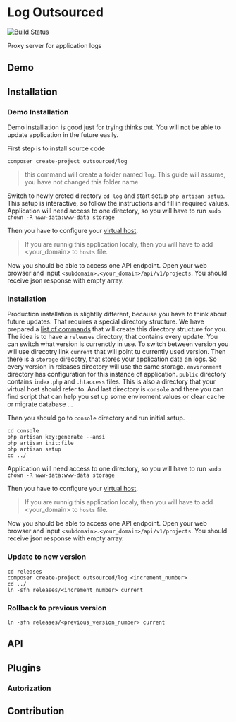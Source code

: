 # Log Outsourced

[![Build Status](https://travis-ci.com/pipan/log-outsourced-api.svg?branch=master)](https://travis-ci.com/pipan/log-outsourced-api)

Proxy server for application logs

## Demo

## Installation

### Demo Installation

Demo installlation is good just for trying thinks out. You will not be able to update application in the future easily.

First step is to install source code

`composer create-project outsourced/log`

> this command will create a folder named `log`. This guide will assume, you have not changed this folder name

Switch to newly creted directory `cd log` and start setup `php artisan setup`. This setup is interactive, so follow the instructions and fill in required values. Application will need access to one directory, so you will have to run `sudo chown -R www-data:www-data storage`

Then you have to configure your [virtual host](docs/VIRTUAL_HOST.md).

> If you are runnig this application localy, then you will have to add <your_domain> to `hosts` file.

Now you should be able to access one API endpoint. Open your web browser and input `<subdomain>.<your_domain>/api/v1/projects`. You should receive json response with empty array.

### Installation

Production installation is slightlly different, because you have to think about future updates. That requires a special directory structure. We have prepared a [list of commands](docs/PRODUCTION_SETUP.md) that will create this directory structure for you. The idea is to have a `releases` directory, that contains every update. You can switch what version is currenctly in use. To switch between version you will use direcotry link `current` that will point tu currently used version. Then there is a `storage` direcotry, that stores your application data an logs. So every version in releases directory will use the same storage. `environment` directory has configuration for this instance of application. `public` directory contains `index.php` and `.htaccess` files. This is also a directory that your virtual host should refer to. And last directory is `console` and there you can find script that can help you set up some enviroment values or clear cache or migrate database ...

Then you should go to `console` directory and run initial setup.

```
cd console
php artisan key:generate --ansi
php artisan init:file
php artisan setup
cd ../
```

Application will need access to one directory, so you will have to run `sudo chown -R www-data:www-data storage`

Then you have to configure your [virtual host](docs/VIRTUAL_HOST.md).

> If you are runnig this application localy, then you will have to add <your_domain> to `hosts` file.

Now you should be able to access one API endpoint. Open your web browser and input `<subdomain>.<your_domain>/api/v1/projects`. You should receive json response with empty array.

### Update to new version

```
cd releases
composer create-project outsourced/log <increment_number>
cd ../
ln -sfn releases/<increment_number> current
```

### Rollback to previous version

```
ln -sfn releases/<previous_version_number> current
```

## API

## Plugins

### Autorization

## Contribution